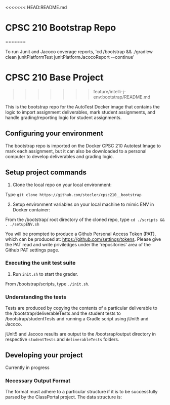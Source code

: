 <<<<<<< HEAD:README.md
# CPSC 210 Bootstrap Repo
=======

To run Junit and Jacoco coverage reports, 'cd /bootstrap && ./gradlew clean junitPlatformTest junitPlatformJacocoReport --continue'

# CPSC 210 Base Project
>>>>>>> feature/intelli-j-env:bootstrap/README.md

This is the bootstrap repo for the AutoTest Docker image that contains the logic to import assignment deliverables, mark student assignments, and handle grading/reporting logic for student assignments.

## Configuring your environment

The bootstrap repo is imported on the Docker CPSC 210 Autotest Image to mark each assignment, but it can also be downloaded to a personal computer to develop deliverables and grading logic.

## Setup project commands

1) Clone the local repo on your local environment: 

 Type `git clone https://github.com/stecler/cpsc210__bootstrap`
 
2) Setup environment variables on your local machine to mimic ENV in Docker container: 

From the /bootstrap/ root directory of the cloned repo, type `cd ./scripts && . ./setupENV.sh`

You will be prompted to produce a Github Personal Access Token (PAT), which can be produced at: https://github.com/settings/tokens. Please give the PAT read and write priviledges under the 'repositories' area of the Github PAT settings page.

### Executing the unit test suite

1) Run `init.sh` to start the grader.

From /bootstrap/scripts, type `./init.sh`.

### Understanding the tests

Tests are produced by copying the contents of a particular deliverable to the /bootstrap/deliverableTests and the student tests to /bootstrap/studentTests and running a Gradle script using jUnit5 and Jacoco.

jUnit5 and Jacoco results are output to the /bootsrap/output directory in respective `studentTests` and `deliverableTests` folders.

## Developing your project

Currently in progress

### Necessary Output Format

The format must adhere to a particular structure if it is to be successfully parsed by the ClassPortal project. The data structure is:
